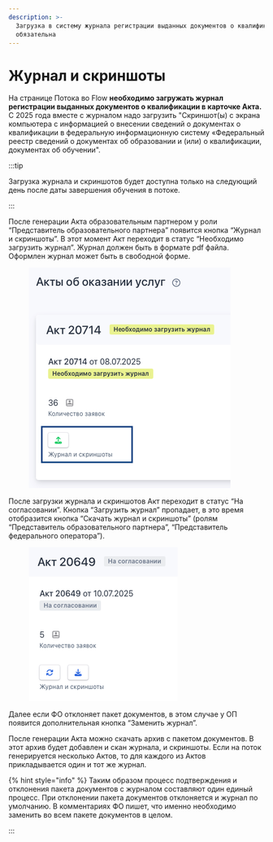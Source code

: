 ```yaml
---
description: >-
  Загрузка в систему журнала регистрации выданных документов о квалификации
  обязательна
---
```


# Журнал и скриншоты

На странице Потока во Flow **необходимо загружать журнал регистрации выданных документов о квалификации в карточке Акта.** С 2025 года вместе с журналом надо загрузить "Скриншот(ы) с экрана компьютера с информацией о внесении сведений о документах о квалификации в федеральную информационную систему «Федеральный реестр сведений о документах об образовании и (или) о квалификации, документах об обучении".

:::tip

Загрузка журнала и скриншотов будет доступна только на следующий день после даты завершения обучения в потоке.

:::

После генерации Акта образовательным партнером у роли “Представитель образовательного партнера” появится кнопка “Журнал и скриншоты”. В этот момент Акт переходит в статус “Необходимо загрузить журнал”. Журнал должен быть в формате pdf файла. Оформлен журнал может быть в свободной форме.

<figure><img src="../.gitbook/assets/image (225).png" alt=""><figcaption></figcaption></figure>

После загрузки журнала и скриншотов Акт переходит в статус “На согласовании”. Кнопка “Загрузить журнал” пропадает, в это время отобразится кнопка “Скачать журнал и скриншоты” (ролям “Представитель образовательного партнера”, “Представитель федерального оператора”).

<figure><img src="../.gitbook/assets/image (226).png" alt=""><figcaption></figcaption></figure>

Далее если ФО отклоняет пакет документов, в этом случае у ОП появится дополнительная кнопка “Заменить журнал”.

После генерации Акта можно скачать архив с пакетом документов. В этот архив будет добавлен и скан журнала, и скриншоты. Если на поток генерируется несколько Актов, то для каждого из Актов прикладывается один и тот же журнал.

{% hint style="info" %}
Таким образом процесс подтверждения и отклонения пакета документов с журналом составляют один единый процесс. При отклонении пакета документов отклоняется и журнал по умолчанию. В комментариях ФО пишет, что именно необходимо заменить во всем пакете документов в целом.

:::
